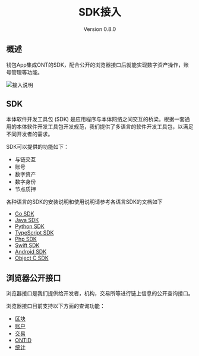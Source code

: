 <h1 align="center">SDK接入</h1>
<p align="center" class="version">Version 0.8.0 </p>

## 概述
钱包App集成ONT的SDK，配合公开的浏览器接口后就能实现数字资产操作，账号管理等功能。

![接入说明](https://raw.githubusercontent.com/ontio/documentation/master/dev-website-docs/assets/integration/sdk.png)

## SDK
本体软件开发工具包 (SDK) 是应用程序与本体网络之间交互的桥梁。根据一套通用的本体软件开发工具包开发规范，我们提供了多语言的软件开发工具包，以满足不同开发者的需求。

SDK可以提供的功能如下：
-  与链交互
-  账号
-  数字资产
-  数字身份
-  节点质押

各种语言的SDK的安装说明和使用说明请参考各语言SDK的文档如下

- [Go SDK](http://dev-docs.ont.io/#/docs-cn/SDKs/01-go-sdk)
- [Java SDK](http://dev-docs.ont.io/#/docs-cn/SDKs/02-java-sdk)
- [Python SDK](http://dev-docs.ont.io/#/docs-cn/SDKs/03-python-sdk)
- [TypeScript SDK](http://dev-docs.ont.io/#/docs-cn/SDKs/04-ts-sdk)
- [Php SDK](http://dev-docs.ont.io/#/docs-cn/SDKs/05-php-sdk)
- [Swift SDK](http://dev-docs.ont.io/#/docs-cn/SDKs/06-swift-sdk)
- [Android SDK](http://dev-docs.ont.io/#/docs-cn/SDKs/07-android-sdk)
- [Object C SDK](http://dev-docs.ont.io/#/docs-cn/SDKs/08-object-c-sdk)

## 浏览器公开接口

浏览器接口是我们提供给开发者，机构，交易所等进行链上信息的公开查询接口。

浏览器接口目前支持以下方面的查询功能：
- [区块](http://dev-docs.ont.io/#/docs-cn/explorer/blocks)
- [账户](http://dev-docs.ont.io/#/docs-cn/explorer/accounts)
- [交易](http://dev-docs.ont.io/#/docs-cn/explorer/transactions)
- [ONTID](http://dev-docs.ont.io/#/docs-cn/explorer/ontid)
- [统计](http://dev-docs.ont.io/#/docs-cn/explorer/statistics)
